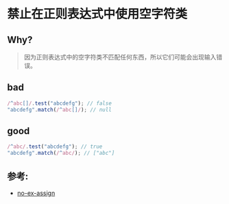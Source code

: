 # 禁止在正则表达式中使用空字符类

## Why?

> 因为正则表达式中的空字符类不匹配任何东西，所以它们可能会出现输入错误。

## bad

```js
/^abc[]/.test("abcdefg"); // false
"abcdefg".match(/^abc[]/); // null
```

## good

```js
/^abc/.test("abcdefg"); // true
"abcdefg".match(/^abc/); // ["abc"]
```

## 参考:

- [no-ex-assign](https://eslint.org/docs/rules/no-ex-assign)
